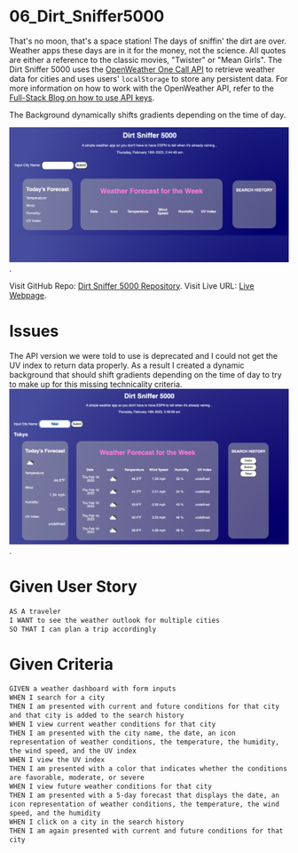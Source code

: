 # 06_Dirt_Sniffer5000
That's no moon, that's a space station! The days of sniffin' the dirt are over. Weather apps these days are in it for the money, not the science. All quotes are either a reference to the classic movies, "Twister" or "Mean Girls".
The Dirt Sniffer 5000 uses the [OpenWeather One Call API](https://openweathermap.org/api/one-call-api) to retrieve weather data for cities and uses users' `localStorage` to store any persistent data. For more information on how to work with the OpenWeather API, refer to the [Full-Stack Blog on how to use API keys](https://coding-boot-camp.github.io/full-stack/apis/how-to-use-api-keys).

The Background dynamically shifts gradients depending on the time of day. 

![The webpage includes an input field to insert a city name, and three containers with today's weather, the following four days weather forecast, and users search history.](./assets/images/Screen%20Shot%202023-02-16%20at%202.44.50%20AM.png).

Visit GitHub Repo:
[Dirt Sniffer 5000 Repository](https://github.com/nigelarue/06_Dirt_Sniffer5000).
Visit Live URL:
[Live Webpage](https://nigelarue.github.io/06_Dirt_Sniffer5000/).
# Issues

The API version we were told to use is deprecated and I could not get the UV index to return data properly. As a result I created a dynamic background that should shift gradients depending on the time of day to try to make up for this missing technicality criteria. 
![The webpage includes an input field to insert a city name, and three containers with today's weather, the following four days weather forecast, and users search history.](./assets/images/Screen%20Shot%202023-02-16%20at%202.46.10%20AM.png).

# Given User Story 

```
AS A traveler
I WANT to see the weather outlook for multiple cities
SO THAT I can plan a trip accordingly
```

# Given Criteria

```
GIVEN a weather dashboard with form inputs
WHEN I search for a city
THEN I am presented with current and future conditions for that city and that city is added to the search history
WHEN I view current weather conditions for that city
THEN I am presented with the city name, the date, an icon representation of weather conditions, the temperature, the humidity, the wind speed, and the UV index
WHEN I view the UV index
THEN I am presented with a color that indicates whether the conditions are favorable, moderate, or severe
WHEN I view future weather conditions for that city
THEN I am presented with a 5-day forecast that displays the date, an icon representation of weather conditions, the temperature, the wind speed, and the humidity
WHEN I click on a city in the search history
THEN I am again presented with current and future conditions for that city
```